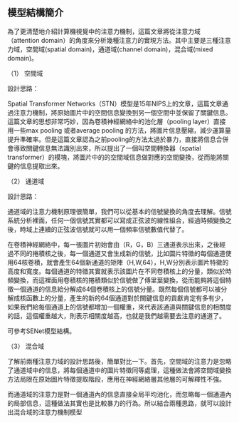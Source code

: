 
## 模型結構簡介
為了更清楚地介紹計算機視覺中的注意力機制，這篇文章將從注意力域（attention domain）的角度來分析幾種注意力的實現方法。其中主要是三種注意力域，空間域(spatial domain)，通道域(channel domain)，混合域(mixed domain)。

（1） 空間域

設計思路：

Spatial Transformer Networks（STN）模型是15年NIPS上的文章，這篇文章通過注意力機制，將原始圖片中的空間信息變換到另一個空間中並保留了關鍵信息。這篇文章的思想非常巧妙，因為卷積神經網絡中的池化層（pooling layer）直接用一些max pooling 或者average pooling 的方法，將圖片信息壓縮，減少運算量提升準確率。但是這篇文章認為之前pooling的方法太過於暴力，直接將信息合併會導致關鍵信息無法識別出來，所以提出了一個叫空間轉換器（spatial transformer）的模塊，將圖片中的的空間域信息做對應的空間變換，從而能將關鍵的信息提取出來。

（2） 通道域

設計思路：

通道域的注意力機制原理很簡單，我們可以從基本的信號變換的角度去理解。信號系統分析裡面，任何一個信號其實都可以寫成正弦波的線性組合，經過時頻變換之後，時域上連續的正弦波信號就可以用一個頻率信號數值代替了。

在卷積神經網絡中，每一張圖片初始會由（R，G，B）三通道表示出來，之後經過不同的捲積核之後，每一個通道又會生成新的信號，比如圖片特徵的每個通道使用64核卷積，就會產生64個新通道的矩陣（H,W,64），H,W分別表示圖片特徵的高度和寬度。每個通道的特徵其實就表示該圖片在不同卷積核上的分量，類似於時頻變換，而這裡面用卷積核的捲積類似於信號做了傅里葉變換，從而能夠將這個特徵一個通道的信息給分解成64個卷積核上的信號分量。既然每個信號都可以被分解成核函數上的分量，產生的新的64個通道對於關鍵信息的貢獻肯定有多有少，如果我們給每個通道上的信號都增加一個權重，來代表該通道與關鍵信息的相關度的話，這個權重越大，則表示相關度越高，也就是我們越需要去注意的通道了。

可參考SENet模型結構。

（3） 混合域

了解前兩種注意力域的設計思路後，簡單對比一下。首先，空間域的注意力是忽略了通道域中的信息，將每個通道中的圖片特徵同等處理，這種做法會將空間域變換方法局限在原始圖片特徵提取階段，應用在神經網絡層其他層的可解釋性不強。

而通道域的注意力是對一個通道內的信息直接全局平均池化，而忽略每一個通道內的局部信息，這種做法其實也是比較暴力的行為。所以結合兩種思路，就可以設計出混合域的注意力機制模型

